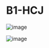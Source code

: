 # B1-HCJ

![image](https://github.com/user-attachments/assets/4327252f-6d77-494c-babc-2ef99824672e)

![image](https://github.com/user-attachments/assets/5b6ff782-6af3-4938-8a6b-d08ef8d5b4dc)

